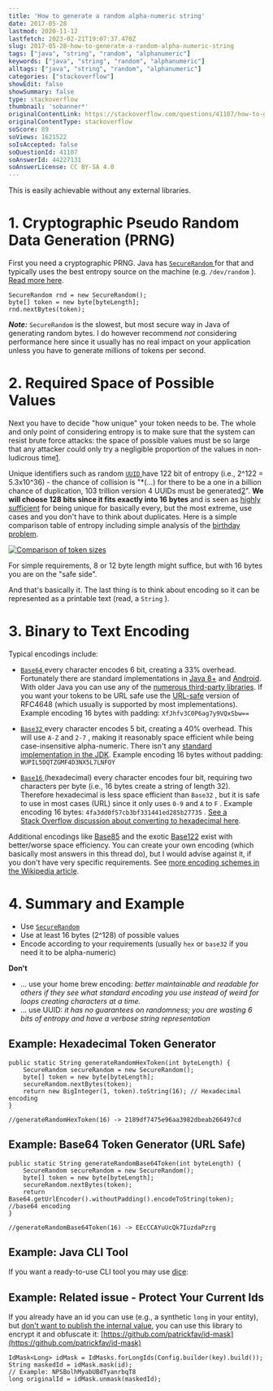 ```yaml
---
title: 'How to generate a random alpha-numeric string'
date: 2017-05-28
lastmod: 2020-11-12
lastfetch: 2023-02-21T19:07:37.470Z
slug: 2017-05-28-how-to-generate-a-random-alpha-numeric-string
tags: ["java", "string", "random", "alphanumeric"]
keywords: ["java", "string", "random", "alphanumeric"]
alltags: ["java", "string", "random", "alphanumeric"]
categories: ["stackoverflow"]
showEdit: false 
showSummary: false 
type: stackoverflow 
thumbnail: 'sobanner*' 
originalContentLink: https://stackoverflow.com/questions/41107/how-to-generate-a-random-alpha-numeric-string
originalContentType: stackoverflow
soScore: 89
soViews: 1621522
soIsAccepted: false
soQuestionId: 41107
soAnswerId: 44227131
soAnswerLicense: CC BY-SA 4.0
---
```

This is easily achievable without any external libraries.

1\. Cryptographic Pseudo Random Data Generation (PRNG)
======================================================

First you need a cryptographic PRNG. Java has [ `SecureRandom` ](https://docs.oracle.com/javase/8/docs/api/java/security/SecureRandom.html) for that and typically uses the best entropy source on the machine (e.g.  `/dev/random` ). [Read more here](https://tersesystems.com/2015/12/17/the-right-way-to-use-securerandom/).

```
SecureRandom rnd = new SecureRandom();
byte[] token = new byte[byteLength];
rnd.nextBytes(token);

```

_**Note:**_  `SecureRandom`  is the slowest, but most secure way in Java of generating random bytes. I do however recommend _not_ considering performance here since it usually has no real impact on your application unless you have to generate millions of tokens per second.

2\. Required Space of Possible Values
=====================================

Next you have to decide "how unique" your token needs to be. The whole and only point of considering entropy is to make sure that the system can resist brute force attacks: the space of possible values must be so large that any attacker could only try a negligible proportion of the values in non-ludicrous time[1](https://security.stackexchange.com/a/102163/60108).

Unique identifiers such as random [ `UUID` ](https://en.wikipedia.org/wiki/Universally_unique_identifier) have 122 bit of entropy (i.e., 2^122 = 5.3x10^36) - the chance of collision is "\*(...) for there to be a one in a billion chance of duplication, 103 trillion version 4 UUIDs must be generated[2](https://en.wikipedia.org/wiki/Universally_unique_identifier#Collisions)". **We will choose 128 bits since it fits exactly into 16 bytes** and is seen as [highly sufficient](https://security.stackexchange.com/questions/6141/amount-of-simple-operations-that-is-safely-out-of-reach-for-all-humanity/6149#6149) for being unique for basically every, but the most extreme, use cases and you don't have to think about duplicates. Here is a simple comparison table of entropy including simple analysis of the [birthday problem](https://en.wikipedia.org/wiki/Birthday_problem).

[![Comparison of token sizes](https://i.stack.imgur.com/LoLpJ.png)](https://i.stack.imgur.com/LoLpJ.png)

For simple requirements, 8 or 12 byte length might suffice, but with 16 bytes you are on the "safe side".

And that's basically it. The last thing is to think about encoding so it can be represented as a printable text (read, a  `String` ).

3\. Binary to Text Encoding
===========================

Typical encodings include:

*   [ `Base64` ](https://en.wikipedia.org/wiki/Base64) every character encodes 6 bit, creating a 33% overhead. Fortunately there are standard implementations in [Java 8+](https://docs.oracle.com/javase/8/docs/api/java/util/Base64.html) and [Android](https://developer.android.com/reference/android/util/Base64.html). With older Java you can use any of the [numerous third-party libraries](https://stackoverflow.com/questions/13109588/base64-encoding-in-java). If you want your tokens to be URL safe use the [URL-safe](https://en.wikipedia.org/wiki/Base64#URL_applications) version of RFC4648 (which usually is supported by most implementations). Example encoding 16 bytes with padding:  `XfJhfv3C0P6ag7y9VQxSbw==` 
    
*   [ `Base32` ](https://en.wikipedia.org/wiki/Base32) every character encodes 5 bit, creating a 40% overhead. This will use  `A-Z`  and  `2-7` , making it reasonably space efficient while being case-insensitive alpha-numeric. There isn't any [standard implementation in the JDK](https://stackoverflow.com/questions/21515479/encode-string-to-base32-string-in-java). Example encoding 16 bytes without padding:  `WUPIL5DQTZGMF4D3NX5L7LNFOY` 
    
*   [ `Base16` ](https://en.wikipedia.org/wiki/Hexadecimal) (hexadecimal) every character encodes four bit, requiring two characters per byte (i.e., 16 bytes create a string of length 32). Therefore hexadecimal is less space efficient than  `Base32` , but it is safe to use in most cases (URL) since it only uses  `0-9`  and  `A`  to  `F` . Example encoding 16 bytes:  `4fa3dd0f57cb3bf331441ed285b27735` . [See a Stack Overflow discussion about converting to hexadecimal here](https://stackoverflow.com/a/58118078/774398).
    

Additional encodings like [Base85](https://en.wikipedia.org/wiki/Ascii85#RFC_1924_version) and the exotic [Base122](http://blog.kevinalbs.com/base122) exist with better/worse space efficiency. You can create your own encoding (which basically most answers in this thread do), but I would advise against it, if you don't have very specific requirements. See [more encoding schemes in the Wikipedia article](https://en.wikipedia.org/wiki/Binary-to-text_encoding).

4\. Summary and Example
=======================

*   Use [ `SecureRandom` ](https://docs.oracle.com/javase/8/docs/api/java/security/SecureRandom.html)
*   Use at least 16 bytes (2^128) of possible values
*   Encode according to your requirements (usually  `hex`  or  `base32`  if you need it to be alpha-numeric)

**Don't**

*   ... use your home brew encoding: _better maintainable and readable for others if they see what standard encoding you use instead of weird _for_ loops creating characters at a time._
*   ... use UUID: _it has no guarantees on randomness; you are wasting 6 bits of entropy and have a verbose string representation_

Example: Hexadecimal Token Generator
------------------------------------

```
public static String generateRandomHexToken(int byteLength) {
    SecureRandom secureRandom = new SecureRandom();
    byte[] token = new byte[byteLength];
    secureRandom.nextBytes(token);
    return new BigInteger(1, token).toString(16); // Hexadecimal encoding
}

//generateRandomHexToken(16) -> 2189df7475e96aa3982dbeab266497cd

```

Example: Base64 Token Generator (URL Safe)
------------------------------------------

```
public static String generateRandomBase64Token(int byteLength) {
    SecureRandom secureRandom = new SecureRandom();
    byte[] token = new byte[byteLength];
    secureRandom.nextBytes(token);
    return Base64.getUrlEncoder().withoutPadding().encodeToString(token); //base64 encoding
}

//generateRandomBase64Token(16) -> EEcCCAYuUcQk7IuzdaPzrg

```

Example: Java CLI Tool
----------------------

If you want a ready-to-use CLI tool you may use [dice](https://github.com/patrickfav/dice):

Example: Related issue - Protect Your Current Ids
-------------------------------------------------

If you already have an id you can use (e.g., a synthetic  `long`  in your entity), but [don't want to publish the internal value](https://medium.com/@patrickfav/a-better-way-to-protect-your-database-ids-a33fa9867552), you can use this library to encrypt it and obfuscate it: [https://github.com/patrickfav/id-mask](https://github.com/patrickfav/id-mask)

```
IdMask<Long> idMask = IdMasks.forLongIds(Config.builder(key).build());
String maskedId = idMask.mask(id);
// Example: NPSBolhMyabUBdTyanrbqT8
long originalId = idMask.unmask(maskedId);

```
